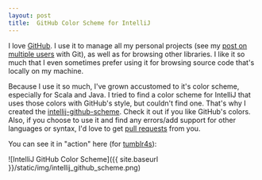 ```yaml
---
layout: post
title:  GitHub Color Scheme for IntelliJ
---
```


I love [GitHub](https://github.com/orrsella). I use it to manage all my personal projects (see my [post on multiple users](http://localhost:4000/2013/08/git-using-different-user-emails-for-different-repositories/) with Git), as well as for browsing other libraries. I like it so much that I even sometimes prefer using it for browsing source code that's locally on my machine.

Because I use it so much, I've grown accustomed to it's color scheme, especially for Scala and Java. I tried to find a color scheme for IntelliJ that uses those colors with GitHub's style, but couldn't find one. That's why I created the [intellij-github-scheme](https://github.com/orrsella/intellij-github-scheme). Check it out if you like GitHub's colors. Also, if you choose to use it and find any errors/add support for other languages or syntax, I'd love to get [pull requests](https://github.com/orrsella/intellij-github-scheme/pulls) from you.

You can see it in "action" here (for [tumblr4s](https://github.com/orrsella/tumblr4s)):

![IntelliJ GitHub Color Scheme]({{ site.baseurl }}/static/img/intellij_github_scheme.png)
